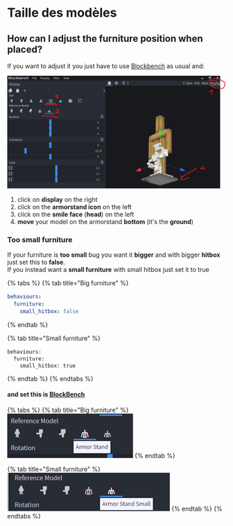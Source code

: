 # Taille des modèles

## How can I adjust the furniture position when placed?

If you want to adjust it you just have to use [Blockbench](creating-3d-models.md) as usual and:

![](../../../../.gitbook/assets/immagine%20%289%29.png)

1. click on **display** on the right
2. click on the **armorstand icon** on the left
3. click on the **smile face** \(**head**\) on the left
4. **move** your model on the armorstand **bottom** \(it's the **ground**\)

### Too small furniture

If your furniture is **too small** bug you want it **bigger** and with bigger **hitbox** just set this to **false**.  
If you instead want a **small furniture** with small hitbox just set it to true

{% tabs %}
{% tab title="Big furniture" %}
```yaml
behaviours:
  furniture:
    small_hitbox: false
```
{% endtab %}

{% tab title="Small furniture" %}
```text
behaviours:
  furniture:
    small_hitbox: true
```
{% endtab %}
{% endtabs %}

#### and set this is [BlockBench](creating-3d-models.md)

{% tabs %}
{% tab title="Big furniture" %}
![](../../../../.gitbook/assets/immagine%20%288%29.png)
{% endtab %}

{% tab title="Small furniture" %}
![](../../../../.gitbook/assets/immagine%20%2810%29.png)
{% endtab %}
{% endtabs %}

